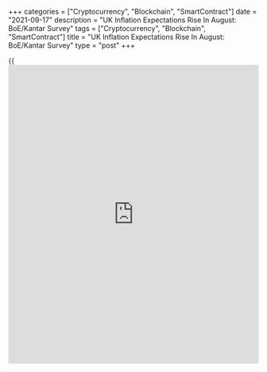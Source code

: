 +++
categories = ["Cryptocurrency", "Blockchain", "SmartContract"]
date = "2021-09-17"
description = "UK Inflation Expectations Rise In August: BoE/Kantar Survey"
tags = ["Cryptocurrency", "Blockchain", "SmartContract"]
title = "UK Inflation Expectations Rise In August: BoE/Kantar Survey"
type = "post"
+++

{{<iframe id="large-banner" src="https://www.bounty.group/#slide=13.0" width="100%" height="600" scrolling="no" style="border: 0px solid rgb(216, 221, 230); border-radius: 3px;">}}

Britons' inflation expectations for the coming year increased in August,
the latest Bank of England/Kantar Inflation Attitudes Survey showed on
Friday.

Inflation for the coming year was seen at 2.7 percent versus 2.4 percent
in May. Inflation expectations for the twelve months after that climbed
to 2.2 percent from 1.9 percent in the prior survey period.

For the longer-term, say in five years' time, inflation is expected to
rise to 3 percent from 2.7 percent. Expectations remained above the
central bank's inflation target of 2 percent.

By a margin of 46 percent to 13 percent, survey respondents believed
that the [economy][1] would end up weaker, rather than stronger, if
prices started to rise faster. This compares with margins of 41 percent
to 13 percent in May.

About 31 percent of respondents expected interest rates to stay about
the same over the next twelve months, compared with 37 percent in May
and around 43 percent expected rates to rise over the next 12 months, up
from 39 percent in May.

The quarterly survey was conducted by Kantar on behalf of the Bank of
England, between August 10 and 16.

For comments and feedback [contact](https://www.playgroundfx.com/contact/): editorial@rtt[news](https://www.letsplayfx.com/blog/forex-news-website/).com

[Economic News][1]

 **What parts of the world are seeing the best (and worst) economic
performances lately? Click[here][2] to check out our [Econ Scorecard][2]
and find out! See up-to-the-moment [ranking](https://www.playgroundfx.com/blog/crypto-exchange-ranking/)s for the best and worst
performers in [GDP][3], [unemployment rate][4], [inflation][5] and much
more.**

   1. www.rtt[news](https://www.letsplayfx.com/blog/forex-news-website/).com/Content/EconomicNews.aspx
   2. www.rtt[news](https://www.letsplayfx.com/blog/forex-news-website/).com/economic-scorecard/world-rank/retail-sales/highest-performance.aspx
   3. www.rtt[news](https://www.letsplayfx.com/blog/forex-news-website/).com/economic-scorecard/world-rank/GDP/highest-performance.aspx
   4. www.rtt[news](https://www.letsplayfx.com/blog/forex-news-website/).com/economic-scorecard/world-rank/unemployment-rate/lowest-performance.aspx
   5. www.rtt[news](https://www.letsplayfx.com/blog/forex-news-website/).com/economic-scorecard/world-rank/CPI/highest-performance.aspx